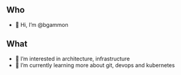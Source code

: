 ## Who
- 👋 Hi, I’m @bgammon

## What
- 👀 I’m interested in architecture, infrastructure
- 🌱 I’m currently learning more about git, devops and kubernetes


<!---
bgammon/bgammon is a ✨ special ✨ repository because its `README.md` (this file) appears on your GitHub profile.
You can click the Preview link to take a look at your changes.
--->
